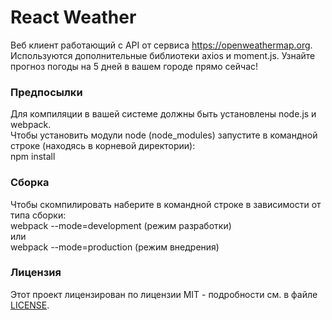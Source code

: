 # React Weather

Веб клиент работающий с API от сервиса https://openweathermap.org. Используются дополнительные библиотеки axios и moment.js. Узнайте прогноз погоды на 5 дней в вашем городе прямо сейчас!

### Предпосылки

Для компиляции в вашей системе должны быть установлены node.js и webpack.  
Чтобы установить модули node (node_modules) запустите в командной строке (находясь в корневой директории):  
npm install

### Сборка

Чтобы скомпилировать наберите в командной строке в зависимости от типа сборки:  
webpack --mode=development (режим разработки)  
или  
webpack --mode=production (режим внедрения)

### Лицензия

Этот проект лицензирован по лицензии MIT - подробности см. в файле [LICENSE](LICENSE).